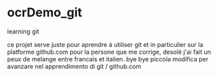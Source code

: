 # ocrDemo_git
learning git

ce projet serve juste pour aprendre  à utiliser git  et in particulier sur la platforme github.com
pour la persone que me corrige, desolé j'ai fait un peux de melange entre francais et italien.
bye bye
piccola modifica per avanzare nel apprendimento di git / github.com
